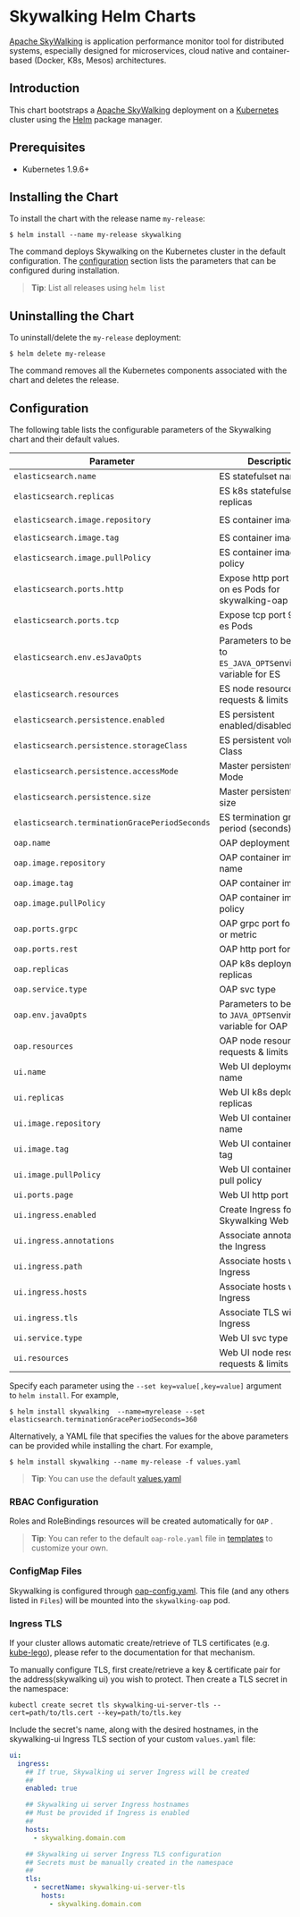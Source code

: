 # Skywalking Helm Charts

[Apache SkyWalking](https://skywalking.apache.org/) is application performance monitor tool for distributed systems, especially designed for microservices, cloud native and container-based (Docker, K8s, Mesos) architectures.

## Introduction

This chart bootstraps a [Apache SkyWalking](https://skywalking.apache.org/) deployment on a [Kubernetes](http://kubernetes.io) cluster using the [Helm](https://helm.sh) package manager.

## Prerequisites

- Kubernetes 1.9.6+ 

## Installing the Chart

To install the chart with the release name `my-release`:

```console
$ helm install --name my-release skywalking
```

The command deploys Skywalking on the Kubernetes cluster in the default configuration. The [configuration](#configuration) section lists the parameters that can be configured during installation.

> **Tip**: List all releases using `helm list`

## Uninstalling the Chart

To uninstall/delete the `my-release` deployment:

```console
$ helm delete my-release
```

The command removes all the Kubernetes components associated with the chart and deletes the release.

## Configuration

The following table lists the configurable parameters of the Skywalking chart and their default values.

Parameter | Description | Default
--------- | ----------- | -------
`elasticsearch.name` | ES statefulset name | `skywalking-elasticsearch` 
 `elasticsearch.replicas`                      | ES k8s statefulset replicas | `3` 
`elasticsearch.image.repository` | ES container image name | `docker.elastic.co/elasticsearch/elasticsearch-oss` 
`elasticsearch.image.tag` | ES container image tag | `6.3.2` 
`elasticsearch.image.pullPolicy` | ES container image pull policy | `IfNotPresent`
`elasticsearch.ports.http` | Expose http port 9200 on es Pods for skywalking-oap | `9200` 
`elasticsearch.ports.tcp` | Expose tcp port 9300 on es Pods | `9300` 
`elasticsearch.env.esJavaOpts` | Parameters to be added to `ES_JAVA_OPTS`environment variable for ES | `"-Xms4g -Xmx4g"` 
`elasticsearch.resources` | ES node resources requests & limits | `requests.memory=8Gi，limits.memory=16Gi - cpu limit must be an integer` 
`elasticsearch.persistence.enabled` | ES persistent enabled/disabled | `true` 
`elasticsearch.persistence.storageClass` | ES persistent volume Class | `fast` 
`elasticsearch.persistence.accessMode` | Master persistent Access Mode | `ReadWriteOnce` 
 `elasticsearch.persistence.size`              | Master persistent Access size | `30Gi` 
`elasticsearch.terminationGracePeriodSeconds` | ES termination grace period (seconds) | `300` 
`oap.name` | OAP deployment name | `skywalking-oap` 
`oap.image.repository` | OAP container image name | `apache/skywalking-oap-server` 
`oap.image.tag` | OAP container image tag | `6.0.0-GA` 
`oap.image.pullPolicy` | OAP container image pull policy | `IfNotPresent` 
`oap.ports.grpc` | OAP grpc port for tracing or metric | `11800` 
`oap.ports.rest` | OAP http port for Web UI | `12800` 
`oap.replicas` | OAP k8s deployment replicas | `3` 
`oap.service.type` | OAP svc type | `ClusterIP` 
`oap.env.javaOpts` | Parameters to be added to `JAVA_OPTS`environment variable for OAP | `-Xms256M -Xmx512M` 
`oap.resources` | OAP node resources requests & limits | `requests.memory=1Gi，limits.memory=2Gi - cpu limit must be an integer` 
`ui.name` | Web UI deployment name | `skywalking-ui` 
`ui.replicas` | Web UI k8s deployment replicas | `1` 
`ui.image.repository` | Web UI container image name | `apache/skywalking-ui` 
`ui.image.tag` | Web UI container image tag | `6.0.0-GA` 
 `ui.image.pullPolicy`                         | Web UI container image pull policy | `IfNotPresent` 
`ui.ports.page` | Web UI http port | `8080` 
`ui.ingress.enabled` | Create Ingress for Skywalking Web UI | `false` 
`ui.ingress.annotations` | Associate annotations to the Ingress | `{}`
`ui.ingress.path` | Associate hosts with the Ingress | `/` 
`ui.ingress.hosts` | Associate hosts with the Ingress | `[]` 
`ui.ingress.tls` | Associate TLS with the Ingress | `[]` 
 `ui.service.type`                             | Web UI svc type | `NodePort` 
 `ui.resources`                  | Web UI node resources requests & limits | `requests.memory=8Gi，limits.memory=16Gi - cpu limit must be an integer` 

Specify each parameter using the `--set key=value[,key=value]` argument to `helm install`. For example,

```console
$ helm install skywalking  --name=myrelease --set elasticsearch.terminationGracePeriodSeconds=360
```

Alternatively, a YAML file that specifies the values for the above parameters can be provided while installing the chart. For example,

```console
$ helm install skywalking --name my-release -f values.yaml
```

> **Tip**: You can use the default [values.yaml](values.yaml)

### RBAC Configuration
Roles and RoleBindings resources will be created automatically for `OAP` .

> **Tip**: You can refer to the default `oap-role.yaml` file in [templates](templates/) to customize your own.

### ConfigMap Files
Skywalking is configured through [oap-config.yaml](oap-config.yaml). This file (and any others listed in `Files`) will be mounted into the `skywalking-oap` pod.

### Ingress TLS
If your cluster allows automatic create/retrieve of TLS certificates (e.g. [kube-lego](https://github.com/jetstack/kube-lego)), please refer to the documentation for that mechanism.

To manually configure TLS, first create/retrieve a key & certificate pair for the address(skywalking ui) you wish to protect. Then create a TLS secret in the namespace:

```console
kubectl create secret tls skywalking-ui-server-tls --cert=path/to/tls.cert --key=path/to/tls.key
```

Include the secret's name, along with the desired hostnames, in the skywalking-ui Ingress TLS section of your custom `values.yaml` file:

```yaml
ui:
  ingress:
    ## If true, Skywalking ui server Ingress will be created
    ##
    enabled: true

    ## Skywalking ui server Ingress hostnames
    ## Must be provided if Ingress is enabled
    ##
    hosts:
      - skywalking.domain.com

    ## Skywalking ui server Ingress TLS configuration
    ## Secrets must be manually created in the namespace
    ##
    tls:
      - secretName: skywalking-ui-server-tls
        hosts:
          - skywalking.domain.com
```
